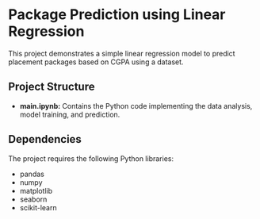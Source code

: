 

# Package Prediction using Linear Regression

This project demonstrates a simple linear regression model to predict placement packages based on CGPA using a dataset.

## Project Structure

*   **main.ipynb:** Contains the Python code implementing the data analysis, model training, and prediction.

## Dependencies

The project requires the following Python libraries:

*   pandas
*   numpy
*   matplotlib
*   seaborn
*   scikit-learn
